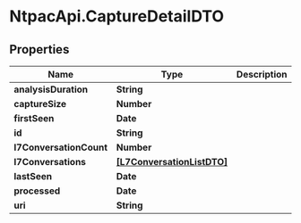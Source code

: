 # NtpacApi.CaptureDetailDTO

## Properties
Name | Type | Description | Notes
------------ | ------------- | ------------- | -------------
**analysisDuration** | **String** |  | 
**captureSize** | **Number** |  | 
**firstSeen** | **Date** |  | 
**id** | **String** |  | 
**l7ConversationCount** | **Number** |  | 
**l7Conversations** | [**[L7ConversationListDTO]**](L7ConversationListDTO.md) |  | [optional] 
**lastSeen** | **Date** |  | 
**processed** | **Date** |  | 
**uri** | **String** |  | [optional] 


